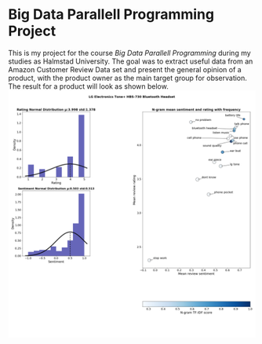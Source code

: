 # Big Data Parallell Programming Project
This is my project for the course *Big Data Parallell Programming* during my studies as Halmstad University. 
The goal was to extract useful data from an Amazon Customer Review Data set and present the general opinion of a product, with the product owner as the main target group for observation. 
The result for a product will look as shown below. 
![Example Result for Bluetooth Headset](resultplot1.png)
